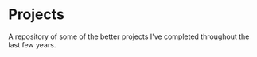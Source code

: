 # Projects
A repository of some of the better projects I've completed throughout the last few years.
